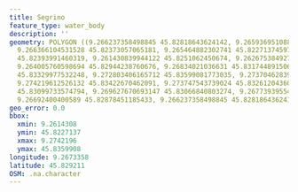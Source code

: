 ```yaml
---
title: Segrino
feature_type: water_body
description: ''
geometry: POLYGON ((9.266237358498845 45.82818643624142, 9.26593695108895 45.82654169517027,
  9.266366104531528 45.82373057065181, 9.265464882302741 45.82271374597383, 9.263018707680855
  45.82393991460319, 9.261430839944122 45.8251062450674, 9.262675384927331 45.82776777948825,
  9.264005760598694 45.82944238760676, 9.26834021036631 45.83174489150688, 9.27014265482388
  45.83329977532248, 9.272803406165712 45.83599081773035, 9.273704628395395 45.83566191952773,
  9.274219612526132 45.83422670462091, 9.273747543739024 45.83261204360765, 9.271258453773507
  45.83099733574794, 9.269627670693147 45.83066840803274, 9.267739395546521 45.82932277441178,
  9.26692400400589 45.82878451185433, 9.266237358498845 45.82818643624142))
geo_error: 0.0
bbox:
  xmin: 9.2614308
  ymin: 45.8227137
  xmax: 9.2742196
  ymax: 45.8359908
longitude: 9.2673358
latitude: 45.829211
OSM: .na.character
---
```


